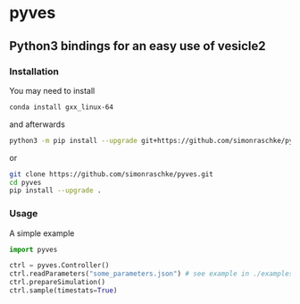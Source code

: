 # pyves
## Python3 bindings for an easy use of vesicle2

### Installation

You may need to install
```bash
conda install gxx_linux-64
```

and afterwards 
```bash
python3 -m pip install --upgrade git+https://github.com/simonraschke/pyves.git
```
or
```bash
git clone https://github.com/simonraschke/pyves.git
cd pyves
pip install --upgrade .
```

### Usage
A simple example
```Python
import pyves

ctrl = pyves.Controller()
ctrl.readParameters("some_parameters.json") # see example in ./examples
ctrl.prepareSimulation()
ctrl.sample(timestats=True)
```